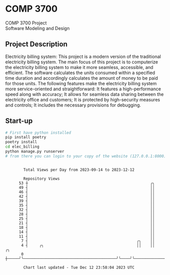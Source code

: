 # COMP 3700
COMP 3700 Project  
Software Modeling and Design
## Project Description
Electricity billing system: This project is a modern version of the traditional electricity billing system. The main focus of this project is to computerize the electricity billing system to make it more seamless, accessible, and efficient. The software calculates the units consumed within a specified time duration and accordingly calculates the amount of money to be paid for those units. The following features make the electricity billing system more service-oriented and straightforward: It features a high-performance speed along with accuracy; It allows for seamless data sharing between the electricity office and customers; It is protected by high-security measures and controls; It includes the necessary provisions for debugging.

## Start-up
```bash
# First have python installed
pip install poetry
poetry install
cd elec_billing
python manage.py runserver
# from there you can login to your copy of the website (127.0.0.1:8000), default creds are admin/admin
```

```

        Total Views per Day from 2023-09-14 to 2023-12-12

        Repository Views
      53 ┼                                                      ╭╮
      49 ┤                                                      ││
      46 ┤                                                      ││
      42 ┤                                                      ││
      39 ┤                                                      ││
      35 ┤                                                      ││
      32 ┤                                                      ││
      28 ┤                                                      ││
      25 ┤                                                      ││
      21 ┤                                                      ││
      18 ┤                                                      ││
      14 ┤                                                      ││
      11 ┤                                                      ││
       7 ┤                                                ╭╮    ││
       4 ┤     ╭╮                                         ││    ││                            ╭╮
       0 ┼─────╯╰─────────────────────────────────────────╯╰────╯╰────────────────────────────╯╰───

        Chart last updated - Tue Dec 12 23:58:04 2023 UTC
        
```
